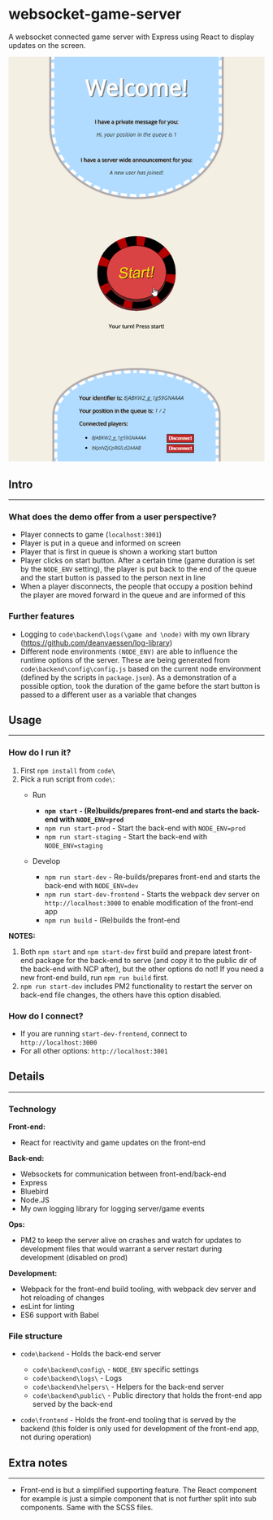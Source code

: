 # websocket-game-server
A websocket connected game server with Express using React to display updates on the screen.

![Screenshot of the front-end component](/meta/screenshot.png?raw=true "Front-end component screenshot")

## Intro
------
### What does the demo offer from a user perspective?
* Player connects to game (``localhost:3001``)
* Player is put in a queue and informed on screen
* Player that is first in queue is shown a working start button
* Player clicks on start button. After a certain time (game duration is set by the ``NODE_ENV`` setting), the player is put back to the end of the queue and the start button is passed to the person next in line
* When a player disconnects, the people that occupy a position behind the player are moved forward in the queue and are informed of this

### Further features
* Logging to ``code\backend\logs(\game and \node)`` with my own library (https://github.com/deanvaessen/log-library)
* Different node environments ``(NODE_ENV)`` are able to influence the runtime options of the server. These are being generated from ``code\backend\config\config.js`` based on the current node environment (defined by the scripts in ``package.json``). As a demonstration of a possible option, took the duration of the game before the start button is passed to a different user as a variable that changes

## Usage
------
### How do I run it?
1. First ``npm install`` from ``code\``
2. Pick a run script from ``code\``:
    * Run
        * **``npm start`` - (Re)builds/prepares front-end and starts the back-end with ``NODE_ENV=prod``**
        * ``npm run start-prod`` - Start the back-end with ``NODE_ENV=prod``
        * ``npm run start-staging`` - Start the back-end with ``NODE_ENV=staging``


    * Develop
        * ``npm run start-dev`` - Re-builds/prepares front-end and starts the back-end with ``NODE_ENV=dev``
        * ``npm run start-dev-frontend`` - Starts the webpack dev server on ``http://localhost:3000`` to enable modification of the front-end app
        * ``npm run build`` - (Re)builds the front-end

**NOTES:**

1. Both ``npm start`` and ``npm start-dev`` first build and prepare latest front-end package for the back-end to serve (and copy it to the public dir of the back-end with NCP after), but the other options do not! If you need a new front-end build, run ``npm run build`` first.
2. ``npm run start-dev`` includes PM2 functionality to restart the server on back-end file changes, the others have this option disabled.

### How do I connect?
* If you are running ``start-dev-frontend``, connect to ``http://localhost:3000``
* For all other options: ``http://localhost:3001``

## Details
------
### Technology

**Front-end:**

* React for reactivity and game updates on the front-end

**Back-end:**

* Websockets for communication between front-end/back-end
* Express
* Bluebird
* Node.JS
* My own logging library for logging server/game events

**Ops:**

* PM2 to keep the server alive on crashes and watch for updates to development files that would warrant a server restart during development (disabled on prod)

**Development:**

* Webpack for the front-end build tooling, with webpack dev server and hot reloading of changes
* esLint for linting
* ES6 support with Babel

### File structure
* ``code\backend`` - Holds the back-end server
    * ``code\backend\config\`` - ``NODE_ENV`` specific settings
    * ``code\backend\logs\`` - Logs
    * ``code\backend\helpers\`` - Helpers for the back-end server
    * ``code\backend\public\`` - Public directory that holds the front-end app served by the back-end


* ``code\frontend`` - Holds the front-end tooling that is served by the backend (this folder is only used for development of the front-end app, not during operation)

## Extra notes
------
* Front-end is but a simplified supporting feature. The React component for example is just a simple component that is not further split into sub components. Same with the SCSS files.